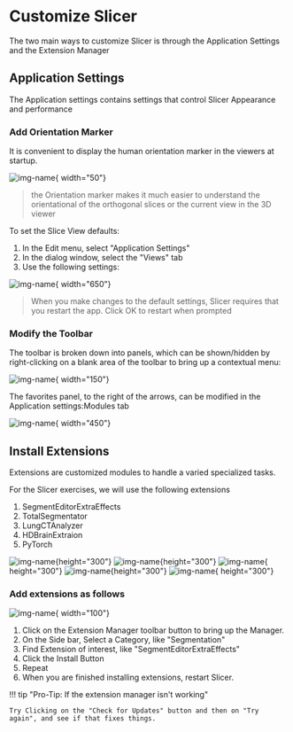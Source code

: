 # Customize Slicer

The two main ways to customize Slicer is through the Application Settings and the Extension Manager

## Application Settings

The Application settings contains settings that control Slicer Appearance and performance

### Add Orientation Marker

It is convenient to display the human orientation marker in the viewers at startup.

![img-name](images/human_orientation_marker.png){ width="50"}

>the Orientation marker makes it much easier to understand the orientational of the orthogonal slices or the current view in the 3D viewer

To set the Slice View defaults:

1. In the Edit menu, select "Application Settings"
2. In the dialog window, select the "Views" tab
3. Use the following settings:

![img-name](images/settings-views.png){ width="650"}

>When you make changes to the default settings, Slicer requires that you restart the app. Click OK to restart when prompted

### Modify the Toolbar

The toolbar is broken down into panels, which can be shown/hidden by right-clicking on a blank area of the toolbar to bring up a contextual menu:

![img-name](images/toolbar-display-menu.png){ width="150"}

The favorites panel, to the right of the arrows, can be modified in the Application settings:Modules tab

![img-name](images/settings-modules.png){ width="450"}

## Install Extensions

Extensions are customized modules to handle a varied specialized tasks.

For the Slicer exercises, we will use the following extensions

1. SegmentEditorExtraEffects
2. TotalSegmentator
3. LungCTAnalyzer
4. HDBrainExtraion
5. PyTorch

![img-name](images/extension-segEditExtraFX.png){height="300"} ![img-name](images/extension-LungCTAnalyzer.png){height="300"} ![img-name](images/extension-TotalSegmentator.png){ height="300"} ![img-name](images/extension-HDBrainExtraction.png){height="300"} ![img-name](images/extension-PyTorch.png){ height="300"}

### Add extensions as follows

![img-name](images/button-extension-manager.png){ width="100"}

1. Click on the Extension Manager toolbar button to bring up the Manager.
2. On the Side bar, Select a Category, like "Segmentation"
3. Find Extension of interest, like "SegmentEditorExtraEffects"
4. Click the Install Button
5. Repeat
6. When you are finished installing extensions, restart Slicer.

!!! tip "Pro-Tip: If the extension manager isn't working"

    Try Clicking on the "Check for Updates" button and then on "Try again", and see if that fixes things.

